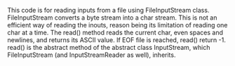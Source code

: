 This code is for reading inputs from a file using FileInputStream class. FileInputStream converts a byte stream into a char stream. This is not an efficient way of reading the inouts, reason being its limitation of reading one char at a time. The read() method reads the current char, even spaces and newlines, and returns its ASCII value. If EOF file is reached, read() return -1. 
read() is the abstract method of the abstract class InputStream, which FileInputStream (and InputStreamReader as well), inherits.